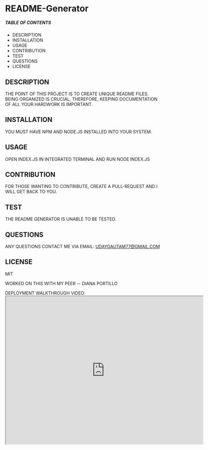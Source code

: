 # README-Generator
##### TABLE OF CONTENTS
- DESCRIPTION 
- INSTALLATION 
- USAGE 
- CONTRIBUTION 
- TEST 
- QUESTIONS 
- LICENSE 

## DESCRIPTION
THE POINT OF THIS PROJECT IS TO CREATE UNIQUE README FILES. BEING ORGANIZED IS CRUCIAL, THEREFORE, KEEPING DOCUMENTATION OF ALL YOUR HARDWORK IS IMPORTANT. 

## INSTALLATION 
YOU MUST HAVE NPM AND NODE.JS INSTALLED INTO YOUR SYSTEM. 

## USAGE
OPEN INDEX.JS IN INTEGRATED TERMINAL AND RUN NODE INDEX.JS

## CONTRIBUTION
FOR THOSE WANTING TO CONTRIBUTE, CREATE A PULL-REQUEST AND I WILL GET BACK TO YOU.

## TEST
THE README GENERATOR IS UNABLE TO BE TESTED.

## QUESTIONS
ANY QUESTIONS CONTACT ME VIA EMAIL: UDAYGAUTAM77@GMAIL.COM

## LICENSE
MIT


WORKED ON THIS WITH MY PEER -- DIANA PORTILLO




DEPLOYMENT WALKTHROUGH VIDEO: <iframe src="https://drive.google.com/file/d/1-gQpyErok8iOw9kIDceT2uVdk4zvmDAp/preview" width="640" height="480"></iframe>


